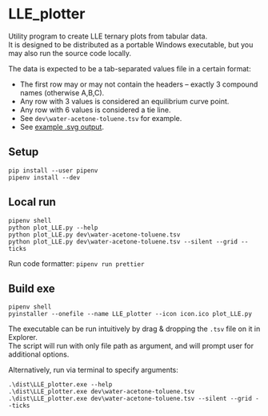 # LLE_plotter
Utility program to create LLE ternary plots from tabular data.  
It is designed to be distributed as a portable Windows executable, but you may also run the source code locally.

The data is expected to be a tab-separated values file in a certain format:
- The first row may or may not contain the headers – exactly 3 compound names (otherwise A,B,C).
- Any row with 3 values is considered an equilibrium curve point.
- Any row with 6 values is considered a tie line.
- See `dev\water-acetone-toluene.tsv` for example.
- See [example .svg output](./example.svg).

## Setup
```
pip install --user pipenv
pipenv install --dev
```

## Local run
```
pipenv shell
python plot_LLE.py --help
python plot_LLE.py dev\water-acetone-toluene.tsv
python plot_LLE.py dev\water-acetone-toluene.tsv --silent --grid --ticks
```

Run code formatter: `pipenv run prettier`

## Build exe
```
pipenv shell
pyinstaller --onefile --name LLE_plotter --icon icon.ico plot_LLE.py
```

The executable can be run intuitively by drag & dropping the `.tsv` file on it in Explorer.  
The script will run with only file path as argument, and will prompt user for additional options.

Alternatively, run via terminal to specify arguments:
```
.\dist\LLE_plotter.exe --help
.\dist\LLE_plotter.exe dev\water-acetone-toluene.tsv
.\dist\LLE_plotter.exe dev\water-acetone-toluene.tsv --silent --grid --ticks
```

